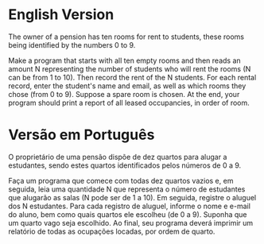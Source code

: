 # English Version
The owner of a pension has ten rooms for rent to students, these rooms being identified by the numbers 0 to 9.

Make a program that starts with all ten empty rooms and then reads an amount N representing the number of students who will rent the rooms (N can be from 1 to 10). Then record the rent of the N students. For each rental record, enter the student's name and email, as well as which rooms they chose (from 0 to 9). Suppose a spare room is chosen. At the end, your program should print a report of all leased occupancies, in order of room.

# Versão em Português
O proprietário de uma pensão dispõe de dez quartos para alugar a estudantes, sendo estes quartos identificados pelos números de 0 a 9.

Faça um programa que comece com todas dez quartos vazios e, em seguida, leia uma quantidade N que representa o número de estudantes que alugarão as salas (N pode ser de 1 a 10). Em seguida, registre o aluguel dos N estudantes. Para cada registro de aluguel, informe o nome e e-mail do aluno, bem como quais quartos ele escolheu (de 0 a 9). Suponha que um quarto vago seja escolhido. Ao final, seu programa deverá imprimir um relatório de todas as ocupações locadas, por ordem de quarto.